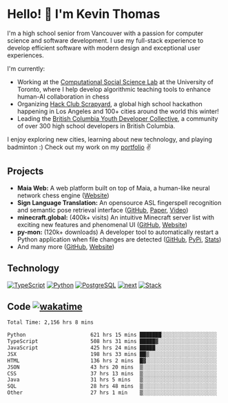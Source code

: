 # Hello! 👋 I'm Kevin Thomas

I'm a high school senior from Vancouver with a passion for computer science and software development. I use my full-stack experience to develop efficient software with modern design and exceptional user experiences.

I'm currently:

- Working at the [Computational Social Science Lab](https://csslab.cs.toronto.edu/) at the University of Toronto, where I help develop algorithmic teaching tools to enhance human-AI collaboration in chess
- Organizing [Hack Club Scrapyard](https://scrapyard.hackclub.com/), a global high school hackathon happening in Los Angeles and 100+ cities around the world this winter!
- Leading the [British Columbia Youth Developer Collective](https://bcydc.ca/), a community of over 300 high school developers in British Columbia.

I enjoy exploring new cities, learning about new technology, and playing badminton :) Check out my work on my [portfolio](https://kevinjosethomas.com/) ✌️

## Projects

- **Maia Web:** A web platform built on top of Maia, a human-like neural network chess engine ([Website](https://maiachess.com/))
- **Sign Language Translation:** An opensource ASL fingerspell recognition and semantic pose retrieval interface ([GitHub](https://github.com/kevinjosethomas/sign-language-processing), [Paper](https://arxiv.org/abs/2408.09311), [Video](https://www.youtube.com/watch?v=uuPxMWQRoXc))
- **minecraft.global:** (400k+ visits) An intuitive Minecraft server list with exciting new features and phenomenal UI ([GitHub](https://github.com/kevinjosethomas?tab=repositories&q=minecraft&type=&language=&sort=), [Website](https://minecraft.global/))
- **py-mon:** (120k+ downloads) A developer tool to automatically restart a Python application when file changes are detected ([GitHub](https://github.com/kevinjosethomas/py-mon), [PyPi](https://pypi.org/project/py-mon/), [Stats](https://pypistats.org/packages/py-mon))
- And many more ([GitHub](https://github.com/kevinjosethomas?tab=repositories), [Website](https://kevinjosethomas.com/work))

## Technology

[![TypeScript](https://github.com/kevinjosethomas/kevinjosethomas/assets/46242684/444b2e5d-659f-41f5-81fe-3abafb75cb6c)](https://kevinjosethomas.com/stack)
[![Python](https://github.com/kevinjosethomas/kevinjosethomas/assets/46242684/34a174c4-54db-4c4e-9842-2324d47cb043)](https://kevinjosethomas.com/stack)
[![PostgreSQL](https://github.com/kevinjosethomas/kevinjosethomas/assets/46242684/46d6de1c-c483-4dc7-ab3a-87763af6fc78)](https://kevinjosethomas.com/stack)
[![next](https://github.com/kevinjosethomas/kevinjosethomas/assets/46242684/bc46bae5-1ad9-42a7-b7a2-427cbde7c994)](https://kevinjosethomas.com/stack)
[![Stack](https://github.com/kevinjosethomas/kevinjosethomas/assets/46242684/0b9b7eeb-8cce-4a56-bffd-3131dd4dd88c)](https://kevinjosethomas.com/stack)

## Code [![wakatime](https://wakatime.com/badge/user/e9d16d74-e01d-4a37-8086-9257e0bde1c2.svg?style=flat-square)](https://wakatime.com/@e9d16d74-e01d-4a37-8086-9257e0bde1c2)

<!--START_SECTION:waka-->

```txt
Total Time: 2,156 hrs 8 mins

Python                     621 hrs 15 mins ███████░░░░░░░░░░░░░░░░░░   28.46 %
TypeScript                 508 hrs 31 mins █████▓░░░░░░░░░░░░░░░░░░░   23.29 %
JavaScript                 425 hrs 24 mins █████░░░░░░░░░░░░░░░░░░░░   19.49 %
JSX                        198 hrs 33 mins ██▒░░░░░░░░░░░░░░░░░░░░░░   09.10 %
HTML                       136 hrs 2 mins  █▓░░░░░░░░░░░░░░░░░░░░░░░   06.23 %
JSON                       43 hrs 20 mins  ▒░░░░░░░░░░░░░░░░░░░░░░░░   01.99 %
CSS                        37 hrs 13 mins  ▒░░░░░░░░░░░░░░░░░░░░░░░░   01.71 %
Java                       31 hrs 5 mins   ▒░░░░░░░░░░░░░░░░░░░░░░░░   01.42 %
SQL                        28 hrs 48 mins  ▒░░░░░░░░░░░░░░░░░░░░░░░░   01.32 %
Other                      27 hrs 1 min    ▒░░░░░░░░░░░░░░░░░░░░░░░░   01.24 %
```

<!--END_SECTION:waka-->

